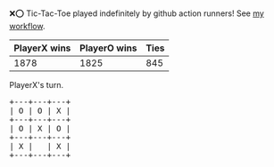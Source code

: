 :x::o: Tic-Tac-Toe played indefinitely by github action runners! See [my workflow](.github/workflows/play.yaml).

|PlayerX wins|PlayerO wins|Ties|
|-|-|-|
|1878|1825|845|

PlayerX's turn.

<pre>
+---+---+---+
| O | O | X |
+---+---+---+
| O | X | O |
+---+---+---+
| X |   | X |
+---+---+---+
</pre>